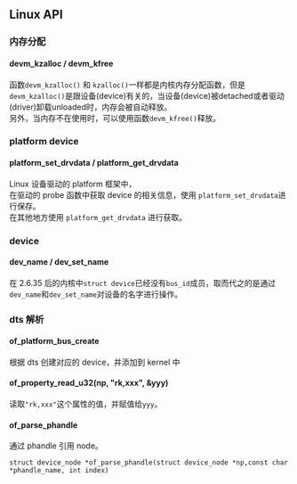 

## Linux API


### 内存分配
#### devm_kzalloc / devm_kfree
函数`devm_kzalloc()` 和 `kzalloc()`一样都是内核内存分配函数，但是`devm_kzalloc()`是跟设备(device)有关的，当设备(device)被detached或者驱动(driver)卸载unloaded时，内存会被自动释放。<br>另外，当内存不在使用时，可以使用函数`devm_kfree()`释放。

### platform device
#### platform_set_drvdata / platform_get_drvdata
Linux 设备驱动的 platform 框架中，<br>在驱动的 probe 函数中获取 device 的相关信息，使用 `platform_set_drvdata`进行保存。<br>在其他地方使用 `platform_get_drvdata` 进行获取。

### device
#### dev_name / dev_set_name
在 2.6.35 后的内核中`struct device`已经没有`bus_id`成员，取而代之的是通过`dev_name`和`dev_set_name`对设备的名字进行操作。

### dts 解析
#### of_platform_bus_create
根据 dts 创建对应的 device，并添加到 kernel 中
#### of_property_read_u32(np, "rk,xxx", &yyy)
读取`"rk,xxx"`这个属性的值，并赋值给`yyy`。
#### of_parse_phandle
通过 phandle 引用 node。
```
struct device_node *of_parse_phandle(struct device_node *np,const char *phandle_name, int index)
```
#### 